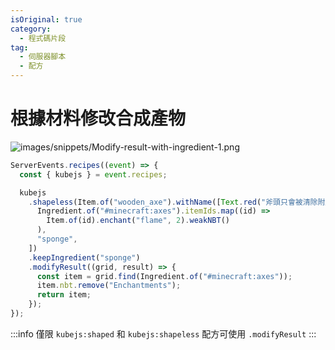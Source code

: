 ```yaml
---
isOriginal: true
category:
  - 程式碼片段
tag:
  - 伺服器腳本
  - 配方
---
```


# 根據材料修改合成產物

![images/snippets/Modify-result-with-ingredient-1.png](/images/snippets/Modify-result-with-ingredient-1.png)

```js
ServerEvents.recipes((event) => {
  const { kubejs } = event.recipes;

  kubejs
    .shapeless(Item.of("wooden_axe").withName([Text.red("斧頭只會被清除附魔，不會被替換成木斧")]), [
      Ingredient.of("#minecraft:axes").itemIds.map((id) =>
        Item.of(id).enchant("flame", 2).weakNBT()
      ),
      "sponge",
    ])
    .keepIngredient("sponge")
    .modifyResult((grid, result) => {
      const item = grid.find(Ingredient.of("#minecraft:axes"));
      item.nbt.remove("Enchantments");
      return item;
    });
});
```

:::info
僅限 `kubejs:shaped` 和 `kubejs:shapeless` 配方可使用 `.modifyResult`
:::
